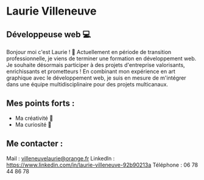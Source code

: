 # Laurie Villeneuve
## Développeuse web :computer:

Bonjour moi c'est Laurie ! :wave:
Actuellement en période de transition professionnelle, je viens de terminer une formation en développement web. Je souhaite désormais participer à des projets d'entreprise valorisants, enrichissants et prometteurs ! 
En combinant mon expérience en art graphique avec le développement web, je suis en mesure de m'intégrer dans une équipe multidisciplinaire pour des projets multicanaux.

## Mes points forts :
- Ma créativité :art:
- Ma curiosité :eyes:

## Me contacter :
Mail : villeneuvelaurie@orange.fr
Linkedln : https://www.linkedin.com/in/laurie-villeneuve-92b90213a
Téléphone : 06 78 44 86 78
